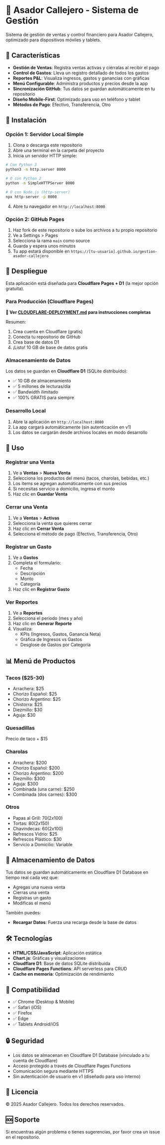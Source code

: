 # 🌮 Asador Callejero - Sistema de Gestión

Sistema de gestión de ventas y control financiero para Asador Callejero, optimizado para dispositivos móviles y tablets.

## 📱 Características

- **Gestión de Ventas**: Registra ventas activas y ciérralas al recibir el pago
- **Control de Gastos**: Lleva un registro detallado de todos los gastos
- **Reportes P&L**: Visualiza ingresos, gastos y ganancias con gráficas
- **Menú Configurable**: Administra productos y precios desde la app
- **Sincronización GitHub**: Tus datos se guardan automáticamente en tu repositorio
- **Diseño Mobile-First**: Optimizado para uso en teléfono y tablet
- **Métodos de Pago**: Efectivo, Transferencia, Otro

## 🚀 Instalación

### Opción 1: Servidor Local Simple

1. Clona o descarga este repositorio
2. Abre una terminal en la carpeta del proyecto
3. Inicia un servidor HTTP simple:

```bash
# Con Python 3
python3 -m http.server 8000

# O con Python 2
python -m SimpleHTTPServer 8000

# O con Node.js (http-server)
npx http-server -p 8000
```

4. Abre tu navegador en `http://localhost:8000`

### Opción 2: GitHub Pages

1. Haz fork de este repositorio o sube los archivos a tu propio repositorio
2. Ve a Settings > Pages
3. Selecciona la rama `main` como source
4. Guarda y espera unos minutos
5. Tu app estará disponible en `https://[tu-usuario].github.io/gestion-asador-callejero`

## 🚀 Despliegue

Esta aplicación está diseñada para **Cloudflare Pages + D1** (la mejor opción gratuita).

### Para Producción (Cloudflare Pages)

**📖 Ver [CLOUDFLARE-DEPLOYMENT.md](./CLOUDFLARE-DEPLOYMENT.md) para instrucciones completas**

Resumen:
1. Crea cuenta en Cloudflare (gratis)
2. Conecta tu repositorio de GitHub
3. Crea base de datos D1
4. ¡Listo! 10 GB de base de datos gratis

### Almacenamiento de Datos

Los datos se guardan en **Cloudflare D1** (SQLite distribuido):
- ✅ 10 GB de almacenamiento
- ✅ 5 millones de lecturas/día
- ✅ Bandwidth ilimitado
- ✅ 100% GRATIS para siempre

### Desarrollo Local

1. Abre la aplicación en `http://localhost:8080`
2. La app cargará automáticamente (sin autenticación en v1)
3. Los datos se cargarán desde archivos locales en modo desarrollo

## 📖 Uso

### Registrar una Venta

1. Ve a **Ventas** > **Nueva Venta**
2. Selecciona los productos del menú (tacos, charolas, bebidas, etc.)
3. Los items se agregan automáticamente con sus precios
4. Si necesitas servicio a domicilio, ingresa el monto
5. Haz clic en **Guardar Venta**

### Cerrar una Venta

1. Ve a **Ventas** > **Activas**
2. Selecciona la venta que quieres cerrar
3. Haz clic en **Cerrar Venta**
4. Selecciona el método de pago (Efectivo, Transferencia, Otro)

### Registrar un Gasto

1. Ve a **Gastos**
2. Completa el formulario:
   - Fecha
   - Descripción
   - Monto
   - Categoría
3. Haz clic en **Registrar Gasto**

### Ver Reportes

1. Ve a **Reportes**
2. Selecciona el periodo (mes y año)
3. Haz clic en **Generar Reporte**
4. Visualiza:
   - KPIs (Ingresos, Gastos, Ganancia Neta)
   - Gráfica de Ingresos vs Gastos
   - Desglose de Gastos por Categoría

## 📊 Menú de Productos

### Tacos ($25-30)
- Arrachera: $25
- Chorizo Español: $25
- Chorizo Argentino: $25
- Chistorra: $25
- Diezmillo: $30
- Aguja: $30

### Quesadillas
Precio de taco + $15

### Charolas
- Arrachera: $200
- Chorizo Español: $200
- Chorizo Argentino: $200
- Diezmillo: $300
- Aguja: $300
- Combinada (una carne): $250
- Combinada (dos carnes): $300

### Otros
- Papas al Grill: $70 (2x$100)
- Tortas: $80 (2x$150)
- Chavindecas: $60 (2x$100)
- Refrescos Vidrio: $25
- Refrescos Plástico: $30
- Servicio a Domicilio: Variable

## 💾 Almacenamiento de Datos

Tus datos se guardan automáticamente en Cloudflare D1 Database en tiempo real cada vez que:
- Agregas una nueva venta
- Cierras una venta
- Registras un gasto
- Modificas el menú

También puedes:
- **Recargar Datos**: Fuerza una recarga desde la base de datos

## 🛠️ Tecnologías

- **HTML/CSS/JavaScript**: Aplicación estática
- **Chart.js**: Gráficas y visualizaciones
- **Cloudflare D1**: Base de datos SQLite distribuida
- **Cloudflare Pages Functions**: API serverless para CRUD
- **Cache en memoria**: Optimización de rendimiento

## 📱 Compatibilidad

- ✅ Chrome (Desktop & Mobile)
- ✅ Safari (iOS)
- ✅ Firefox
- ✅ Edge
- ✅ Tablets Android/iOS

## 🔒 Seguridad

- Los datos se almacenan en Cloudflare D1 Database (vinculado a tu cuenta de Cloudflare)
- Acceso protegido a través de Cloudflare Pages Functions
- Comunicación segura mediante HTTPS
- Sin autenticación de usuario en v1 (diseñado para uso interno)

## 📝 Licencia

© 2025 Asador Callejero. Todos los derechos reservados.

## 🆘 Soporte

Si encuentras algún problema o tienes sugerencias, por favor crea un issue en el repositorio.
